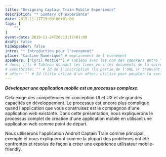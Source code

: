 ```yaml
---
title: "Designing Captain Train Mobile Experience"
description: "* Summary of experience"
date: 2015-11-17T19:00:00+01:00
tags: [
    "",
]
event-date: 2019-11-24T20:13:17+01:00
draft: false
hideSpeaker: false
intro: "* Introduction pour l'evenement"
place: "Cantine Numérique" # emplacement de l'evenement
speakers: ["Cyril Mottier"] # Tableau avec les nom des speakers entre " et séparé par des , et doit être identique au titre du speaker enregistré !
# docs: [[]] # Tableau donnant les liens vers les documents de la soirée hors affiche - exemple : [["L'inauguration","http://toursjug.cloud.xwiki.com/xwiki/bin/download/Meetings/20080409/InaugurationToursJUG.pdf"], ["Unitils et Selenium","Unitils-Selenium.pdf"]]
# eventbrite: "" # Id de l'inscription (la partie de l'URL sr trouvant après https://www.eventbrite.fr/e/ )
# after: "" # Id (title urlizé d'un after) utilisé pour peupler la section after d'un evvent (exemple : apside-after-01)
---
```


***Développer une application mobile est un processus complexe***.

Cela exige des compétences en conception UI et UX et de grandes capacités en développement. Le processus est encore plus compliqué quand l'application que vous construisez est le compagnon d'une application web existante. Dans cette présentation, nous expliquerons le processus complet de création d'une application mobile en utilisant une application web comme point de départ.

Nous utiliserons l'application Androit Captain Train comme principal exemple et nous expliqueront comme la plupart des problèmes ont été confrontés et résolus de façon à créer une expérience utilisateur mobile-friendly.